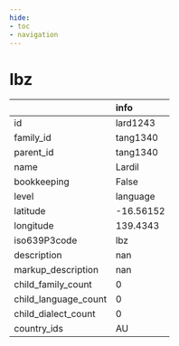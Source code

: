 ```yaml
---
hide:
- toc
- navigation
---
```

# lbz
|                      | info      |
|:---------------------|:----------|
| id                   | lard1243  |
| family_id            | tang1340  |
| parent_id            | tang1340  |
| name                 | Lardil    |
| bookkeeping          | False     |
| level                | language  |
| latitude             | -16.56152 |
| longitude            | 139.4343  |
| iso639P3code         | lbz       |
| description          | nan       |
| markup_description   | nan       |
| child_family_count   | 0         |
| child_language_count | 0         |
| child_dialect_count  | 0         |
| country_ids          | AU        |